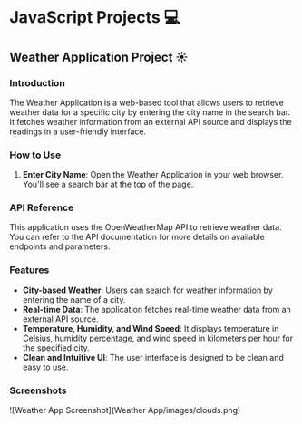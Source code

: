 # JavaScript Projects 💻

## Weather Application Project ☀️

### Introduction
The Weather Application is a web-based tool that allows users to retrieve weather data for a specific city by entering the city name in the search bar. It fetches weather information from an external API source and displays the readings in a user-friendly interface.

### How to Use
1. **Enter City Name**: Open the Weather Application in your web browser. You'll see a search bar at the top of the page.

### API Reference
This application uses the OpenWeatherMap API to retrieve weather data. You can refer to the API documentation for more details on available endpoints and parameters.


### Features
- **City-based Weather**: Users can search for weather information by entering the name of a city.
- **Real-time Data**: The application fetches real-time weather data from an external API source.
- **Temperature, Humidity, and Wind Speed**: It displays temperature in Celsius, humidity percentage, and wind speed in kilometers per hour for the specified city.
- **Clean and Intuitive UI**: The user interface is designed to be clean and easy to use.

### Screenshots
![Weather App Screenshot](Weather App/images/clouds.png)
